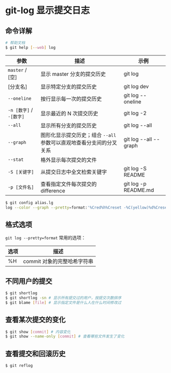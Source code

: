 # git-log 显示提交日志

## 命令详解

```sh
# 帮助文档
$ git help [--web] log
```

| 参数                    | 描述                                                                | 示例                  |
| ----------------------- | ------------------------------------------------------------------- | --------------------- |
| `master` / [空]         | 显示 master 分支的提交历史                                          | git log               |
| [分支名]                | 显示特定分支的提交历史                                              | git log dev           |
| `--oneline`             | 按行显示每一次的提交历史                                            | git log --oneline     |
| `-n [数字]` / `-[数字]` | 显示最近的 N 次提交历史                                             | git log -2            |
| `--all`                 | 显示所有分支的提交历史                                              | git log --all         |
| `--graph`               | 图形化显示提交历史；组合 `--all` 参数可以直观地查看分支间的分叉关系 | git log --all --graph |
| `--stat`                | 格外显示每次提交的文件                                              |                       |
| `-S [关键字]`           | 从提交日志中全文检索关键字                                          | git log -S README     |
| `-p [文件名]`           | 查看指定文件每次提交的 difference                                   | git log -p README.md  |

```sh
$ git config alias.lg
log --color --graph --pretty=format:'%Cred%h%Creset -%C(yellow)%d%Creset %s %Cgreen(%cr) %C(bold blue)<%an>%Creset' --abbrev-commit
```

## 格式选项

`git log --pretty=format` 常用的选项：

| 选项 | 描述                        |
| ---- | --------------------------- |
| %H   | commit 对象的完整哈希字符串 |

## 不同用户的提交

```sh
$ git shortlog
$ git shortlog -sn # 显示所有提交过的用户，按提交次数排序
$ git blame [file] # 显示指定文件是什么人在什么时间修改过
```

## 查看某次提交的变化

```sh
$ git show [commit] # 内容变化
$ git show --name-only [commit] # 查看哪些文件发生了变化
```

## 查看提交和回滚历史

```sh
$ git reflog
```